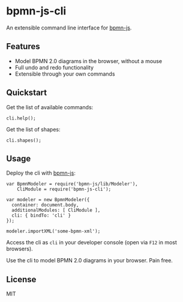 # bpmn-js-cli

An extensible command line interface for [bpmn-js](https://github.com/bpmn-io/bpmn-js).


## Features

* Model BPMN 2.0 diagrams in the browser, without a mouse
* Full undo and redo functionality
* Extensible through your own commands


## Quickstart

Get the list of available commands:

```
cli.help();
```

Get the list of shapes:

```
cli.shapes();
```


## Usage

Deploy the cli with [bpmn-js](https://github.com/bpmn-io/bpmn-js):

```
var BpmnModeler = require('bpmn-js/lib/Modeler'),
    CliModule = require('bpmn-js-cli');

var modeler = new BpmnModeler({
  container: document.body,
  additionalModules: [ CliModule ],
  cli: { bindTo: 'cli' }
});

modeler.importXML('some-bpmn-xml');
```

Access the cli as `cli` in your developer console (open via `F12` in most browsers).

Use the cli to model BPMN 2.0 diagrams in your browser. Pain free.


## License

MIT